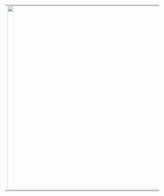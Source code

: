 
<table width="100%"> 
  <tr>
  <td width="50%">
<img src="https://media.giphy.com/media/GoWH9YV4t3n4Q/giphy.gif" width="600">
<td width="50%">
    

![](https://img.shields.io/badge/Code-Python-informational?style=flat&logo=python&logoColor=white&color=6aa6f8)
![](https://img.shields.io/badge/Python-Golem-informational?style=flat&logo=python&logoColor=white&color=6aa6f8)
![](https://img.shields.io/badge/Python-PyTest-informational?style=flat&logo=python&logoColor=white&color=6aa6f8)
![](https://img.shields.io/badge/Java-TestNG-informational?style=flat&logo=java&logoColor=white&color=6aa6f8)
![visitors](https://visitor-badge.laobi.icu/badge?page_id=mrslv-bss.mrslv-bss) 

![](https://img.shields.io/badge/Raspberry-Pi-informational?style=flat&logo=RaspberryPi&logoColor=lightpink&color=FF69B4)
![](https://img.shields.io/badge/Pico-informational?style=flat&logo=RaspberryPi&logoColor=white&color=FF69B4)



  
[![Open Source Love](https://badges.frapsoft.com/os/v2/open-source-175x29.png?v=103)](https://github.com/ellerbrock/open-source-badges/)

